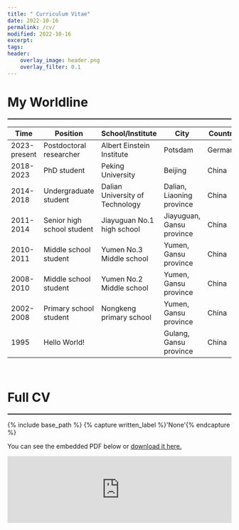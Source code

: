 ```yaml
---
title: " Curriculum Vitae"
date: 2022-10-16
permalink: /cv/
modified: 2022-10-16
excerpt:
tags:
header:
    overlay_image: header.png
    overlay_filter: 0.1 
---
```


# My Worldline
<hr style="border:1px solid gray"> 

| Time         	| Position                   	| School/Institute                	| City                      	| Country 	|
|--------------	|----------------------------	|---------------------------------	|---------------------------	|---------	|
| 2023-present 	| Postdoctoral researcher       | Albert Einstein Institute         | Potsdam                   	| Germany   |
| 2018-2023 	| PhD student                	| Peking University               	| Beijing                   	| China   	|
| 2014-2018    	| Undergraduate student      	| Dalian University of Technology 	| Dalian, Liaoning province 	| China   	|
| 2011-2014    	| Senior high school student 	| Jiayuguan No.1 high school      	| Jiayuguan, Gansu province 	| China   	|
| 2010-2011    	| Middle school student      	| Yumen No.3 Middle school        	| Yumen, Gansu province     	| China   	|
| 2008-2010    	| Middle school student      	| Yumen No.2 Middle school        	| Yumen, Gansu province     	| China   	|
| 2002-2008    	| Primary school student     	| Nongkeng primary school         	| Yumen, Gansu province     	| China   	|
| 1995         	| Hello World!               	|                                 	| Gulang, Gansu province    	| China   	|

<br/>

# Full CV
<hr style="border:1px solid gray"> 

{% include base_path %}
{% capture written_label %}'None'{% endcapture %}

You can see the embedded PDF below or <u><a href="https://gravyong.github.io/cv/Yong.pdf">download it here.</a></u>
<br/>

<embed src="https://gravyong.github.io/cv/Yong.pdf" type="application/pdf" width="100%" />
